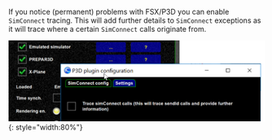 <!--
    SPDX-FileCopyrightText: Copyright (C) swift Project Community / Contributors
    SPDX-License-Identifier: GFDL-1.3-only
-->

If you notice (permanent) problems with FSX/P3D you can enable `SimConnect` tracing.
This will add further details to `SimConnect` exceptions as it will trace where a certain `SimConnect` calls originate from.

![](./../img/SimConnect_settings.jpg){: style="width:80%"}
